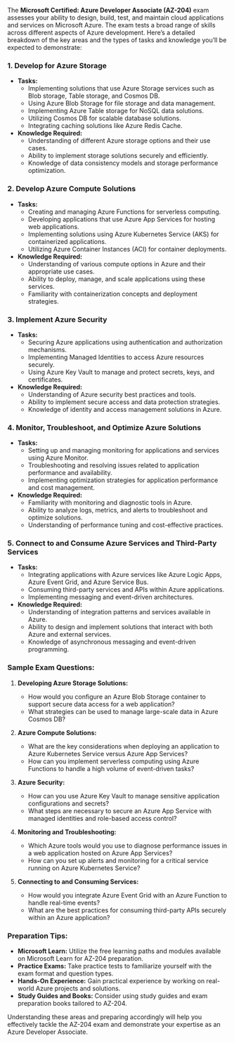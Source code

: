 The **Microsoft Certified: Azure Developer Associate (AZ-204)** exam assesses your ability to design, build, test, and maintain cloud applications and services on Microsoft Azure. The exam tests a broad range of skills across different aspects of Azure development. Here’s a detailed breakdown of the key areas and the types of tasks and knowledge you’ll be expected to demonstrate:

### **1. Develop for Azure Storage**
   - **Tasks:** 
     - Implementing solutions that use Azure Storage services such as Blob storage, Table storage, and Cosmos DB.
     - Using Azure Blob Storage for file storage and data management.
     - Implementing Azure Table storage for NoSQL data solutions.
     - Utilizing Cosmos DB for scalable database solutions.
     - Integrating caching solutions like Azure Redis Cache.
   - **Knowledge Required:** 
     - Understanding of different Azure storage options and their use cases.
     - Ability to implement storage solutions securely and efficiently.
     - Knowledge of data consistency models and storage performance optimization.

### **2. Develop Azure Compute Solutions**
   - **Tasks:**
     - Creating and managing Azure Functions for serverless computing.
     - Developing applications that use Azure App Services for hosting web applications.
     - Implementing solutions using Azure Kubernetes Service (AKS) for containerized applications.
     - Utilizing Azure Container Instances (ACI) for container deployments.
   - **Knowledge Required:**
     - Understanding of various compute options in Azure and their appropriate use cases.
     - Ability to deploy, manage, and scale applications using these services.
     - Familiarity with containerization concepts and deployment strategies.

### **3. Implement Azure Security**
   - **Tasks:**
     - Securing Azure applications using authentication and authorization mechanisms.
     - Implementing Managed Identities to access Azure resources securely.
     - Using Azure Key Vault to manage and protect secrets, keys, and certificates.
   - **Knowledge Required:**
     - Understanding of Azure security best practices and tools.
     - Ability to implement secure access and data protection strategies.
     - Knowledge of identity and access management solutions in Azure.

### **4. Monitor, Troubleshoot, and Optimize Azure Solutions**
   - **Tasks:**
     - Setting up and managing monitoring for applications and services using Azure Monitor.
     - Troubleshooting and resolving issues related to application performance and availability.
     - Implementing optimization strategies for application performance and cost management.
   - **Knowledge Required:**
     - Familiarity with monitoring and diagnostic tools in Azure.
     - Ability to analyze logs, metrics, and alerts to troubleshoot and optimize solutions.
     - Understanding of performance tuning and cost-effective practices.

### **5. Connect to and Consume Azure Services and Third-Party Services**
   - **Tasks:**
     - Integrating applications with Azure services like Azure Logic Apps, Azure Event Grid, and Azure Service Bus.
     - Consuming third-party services and APIs within Azure applications.
     - Implementing messaging and event-driven architectures.
   - **Knowledge Required:**
     - Understanding of integration patterns and services available in Azure.
     - Ability to design and implement solutions that interact with both Azure and external services.
     - Knowledge of asynchronous messaging and event-driven programming.

### **Sample Exam Questions:**

1. **Developing Azure Storage Solutions:**
   - How would you configure an Azure Blob Storage container to support secure data access for a web application?
   - What strategies can be used to manage large-scale data in Azure Cosmos DB?

2. **Azure Compute Solutions:**
   - What are the key considerations when deploying an application to Azure Kubernetes Service versus Azure App Services?
   - How can you implement serverless computing using Azure Functions to handle a high volume of event-driven tasks?

3. **Azure Security:**
   - How can you use Azure Key Vault to manage sensitive application configurations and secrets?
   - What steps are necessary to secure an Azure App Service with managed identities and role-based access control?

4. **Monitoring and Troubleshooting:**
   - Which Azure tools would you use to diagnose performance issues in a web application hosted on Azure App Services?
   - How can you set up alerts and monitoring for a critical service running on Azure Kubernetes Service?

5. **Connecting to and Consuming Services:**
   - How would you integrate Azure Event Grid with an Azure Function to handle real-time events?
   - What are the best practices for consuming third-party APIs securely within an Azure application?

### **Preparation Tips:**
- **Microsoft Learn:** Utilize the free learning paths and modules available on Microsoft Learn for AZ-204 preparation.
- **Practice Exams:** Take practice tests to familiarize yourself with the exam format and question types.
- **Hands-On Experience:** Gain practical experience by working on real-world Azure projects and solutions.
- **Study Guides and Books:** Consider using study guides and exam preparation books tailored to AZ-204.

Understanding these areas and preparing accordingly will help you effectively tackle the AZ-204 exam and demonstrate your expertise as an Azure Developer Associate.